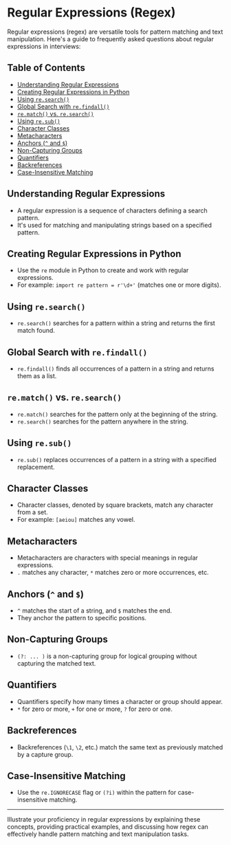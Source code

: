 # Regular Expressions (Regex)

Regular expressions (regex) are versatile tools for pattern matching and text manipulation. Here's a guide to frequently asked questions about regular expressions in interviews:

## Table of Contents

- [Understanding Regular Expressions](#understanding-regular-expressions)
- [Creating Regular Expressions in Python](#creating-regular-expressions-in-python)
- [Using `re.search()`](#using-research)
- [Global Search with `re.findall()`](#global-search-with-refindall)
- [`re.match()` vs. `re.search()`](#rematch-vs-research)
- [Using `re.sub()`](#using-resub)
- [Character Classes](#character-classes)
- [Metacharacters](#metacharacters)
- [Anchors (`^` and `$`)](#anchors--and-)
- [Non-Capturing Groups](#non-capturing-groups)
- [Quantifiers](#quantifiers)
- [Backreferences](#backreferences)
- [Case-Insensitive Matching](#case-insensitive-matching)

## Understanding Regular Expressions

- A regular expression is a sequence of characters defining a search pattern.
- It's used for matching and manipulating strings based on a specified pattern.

## Creating Regular Expressions in Python

- Use the `re` module in Python to create and work with regular expressions.
- For example: `import re pattern = r'\d+'` (matches one or more digits).

## Using `re.search()`

- `re.search()` searches for a pattern within a string and returns the first match found.

## Global Search with `re.findall()`

- `re.findall()` finds all occurrences of a pattern in a string and returns them as a list.

## `re.match()` vs. `re.search()`

- `re.match()` searches for the pattern only at the beginning of the string.
- `re.search()` searches for the pattern anywhere in the string.

## Using `re.sub()`

- `re.sub()` replaces occurrences of a pattern in a string with a specified replacement.

## Character Classes

- Character classes, denoted by square brackets, match any character from a set.
- For example: `[aeiou]` matches any vowel.

## Metacharacters

- Metacharacters are characters with special meanings in regular expressions.
- `.` matches any character, `*` matches zero or more occurrences, etc.

## Anchors (`^` and `$`)

- `^` matches the start of a string, and `$` matches the end.
- They anchor the pattern to specific positions.

## Non-Capturing Groups

- `(?: ... )` is a non-capturing group for logical grouping without capturing the matched text.

## Quantifiers

- Quantifiers specify how many times a character or group should appear.
- `*` for zero or more, `+` for one or more, `?` for zero or one.

## Backreferences

- Backreferences (`\1`, `\2`, etc.) match the same text as previously matched by a capture group.

## Case-Insensitive Matching

- Use the `re.IGNORECASE` flag or `(?i)` within the pattern for case-insensitive matching.

---

Illustrate your proficiency in regular expressions by explaining these concepts, providing practical examples, and discussing how regex can effectively handle pattern matching and text manipulation tasks.
